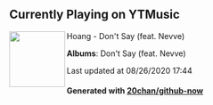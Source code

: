 ## Currently Playing on YTMusic

[<img align="left" width="100" src="https://lh3.googleusercontent.com/3E8ZOUs_zi-l3vtSSLA6WOSh57D7kDAdk7lF2N7-81l-S-Tr3vXglunNZuXssdKH3hKhy0HawfJupF76">](https://music.youtube.com/channel/UCUmN1h1SWYmvBD5z6wJOfoQ)

Hoang - Don't Say (feat. Nevve)

**Albums**: Don't Say (feat. Nevve)

Last updated at 08/26/2020 17:44

#### Generated with [20chan/github-now](https://github.com/20chan/github-now)


<!--
**20chan/20chan** is a ✨ _special_ ✨ repository because its `README.md` (this file) appears on your GitHub profile.

Here are some ideas to get you started:

- 🔭 I’m currently working on ...
- 🌱 I’m currently learning ...
- 👯 I’m looking to collaborate on ...
- 🤔 I’m looking for help with ...
- 💬 Ask me about ...
- 📫 How to reach me: ...
- 😄 Pronouns: ...
- ⚡ Fun fact: ...
-->
